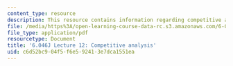 ```yaml
---
content_type: resource
description: This resource contains information regarding competitive analysis.
file: /media/https%3A/open-learning-course-data-rc.s3.amazonaws.com/6-046j-design-and-analysis-of-algorithms-spring-2012/c6d52bc904f5f6e592413e7dca1551ea_MIT6_046JS12_lec12.pdf
file_type: application/pdf
resourcetype: Document
title: '6.046J Lecture 12: Competitive analysis'
uid: c6d52bc9-04f5-f6e5-9241-3e7dca1551ea
---
```

